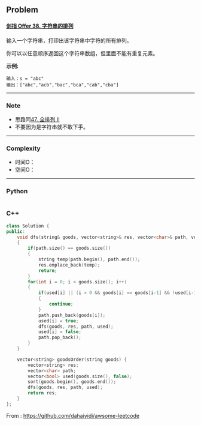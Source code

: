 ## Problem

#### [剑指 Offer 38. 字符串的排列](https://leetcode-cn.com/problems/zi-fu-chuan-de-pai-lie-lcof/)

输入一个字符串，打印出该字符串中字符的所有排列。

 

你可以以任意顺序返回这个字符串数组，但里面不能有重复元素。

 

**示例:**

```
输入：s = "abc"
输出：["abc","acb","bac","bca","cab","cba"]
```

 

------

### Note

- 思路同[47. 全排列 II](https://leetcode-cn.com/problems/permutations-ii/)
- 不要因为是字符串就不敢下手。

------

### Complexity

- 时间O：
- 空间O：

------

### Python

```python

```

### C++

```C++
class Solution {
public:
    void dfs(string& goods, vector<string>& res, vector<char>& path, vector<bool>& used)
    {
        if(path.size() == goods.size())
        {
            string temp(path.begin(), path.end());
            res.emplace_back(temp);
            return;
        }
        for(int i = 0; i < goods.size(); i++)
        {
            if(used[i] || (i > 0 && goods[i] == goods[i-1] && !used[i-1]))
            {
                continue;
            }
            path.push_back(goods[i]);
            used[i] = true;
            dfs(goods, res, path, used);
            used[i] = false;
            path.pop_back();
        }
    }

    vector<string> goodsOrder(string goods) {
        vector<string> res;
        vector<char> path;
        vector<bool> used(goods.size(), false);
        sort(goods.begin(), goods.end());
        dfs(goods, res, path, used);
        return res;
    }
};
```



From : https://github.com/dahaiyidi/awsome-leetcode
